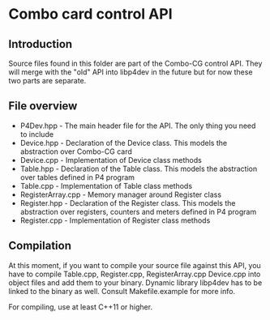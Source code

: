 # Combo card control API

## Introduction

Source files found in this folder are part of the Combo-CG control API.
They will merge with the "old" API into libp4dev in the future but for
now these two parts are separate.

## File overview

 * P4Dev.hpp - The main header file for the API. The only thing you need to include
 * Device.hpp - Declaration of the Device class. This models the abstraction over Combo-CG card
 * Device.cpp - Implementation of Device class methods
 * Table.hpp - Declaration of the Table class. This models the abstraction over tables defined in P4 program
 * Table.cpp - Implementation of Table class methods
 * RegisterArray.cpp - Memory manager around Register class
 * Register.hpp - Declaration of the Register class. This models the abstraction over registers, counters and meters defined in P4 program
 * Register.cpp - Implementation of Register class methods
 
## Compilation

At this moment, if you want to compile your source file against this API,
you have to compile Table.cpp, Register.cpp, RegisterArray.cpp Device.cpp into object files and add
them to your binary. Dynamic library libp4dev has to be linked to the
binary as well. Consult Makefile.example for more info.

For compiling, use at least C++11 or higher.